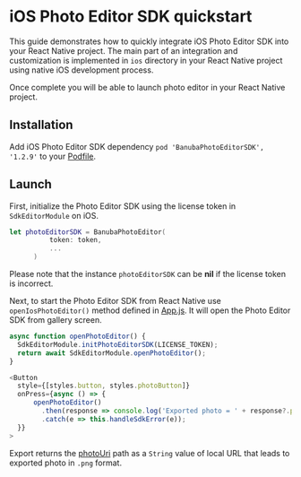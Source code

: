 # iOS Photo Editor SDK quickstart

This guide demonstrates how to quickly integrate iOS Photo Editor SDK into your React Native project.
The main part of an integration and customization is implemented in ```ios``` directory
in your React Native project using native iOS development process.

Once complete you will be able to launch photo editor in your React Native project.

## Installation

Add iOS Photo Editor SDK dependency ```pod 'BanubaPhotoEditorSDK', '1.2.9'``` to your [Podfile](../ios/Podfile).

## Launch
First, initialize the Photo Editor SDK using the license token in ```SdkEditorModule``` on iOS.
```swift
let photoEditorSDK = BanubaPhotoEditor(
          token: token,
          ...
      )
```
Please note that the instance ```photoEditorSDK``` can be **nil** if the license token is incorrect.

Next, to start the Photo Editor SDK from React Native use ```openIosPhotoEditor()``` method defined in [App.js](../App.js#L39).
It will open the Photo Editor SDK from gallery screen.
```javascript
async function openPhotoEditor() {
  SdkEditorModule.initPhotoEditorSDK(LICENSE_TOKEN);
  return await SdkEditorModule.openPhotoEditor();
}

<Button
  style={[styles.button, styles.photoButton]}
  onPress={async () => {
      openPhotoEditor()
        .then(response => console.log('Exported photo = ' + response?.photoUri))
        .catch(e => this.handleSdkError(e));
  }}
>

 ```
Export returns the [photoUri](../App.js#L110) path as a ```String``` value of local URL that leads to exported photo in ```.png``` format.